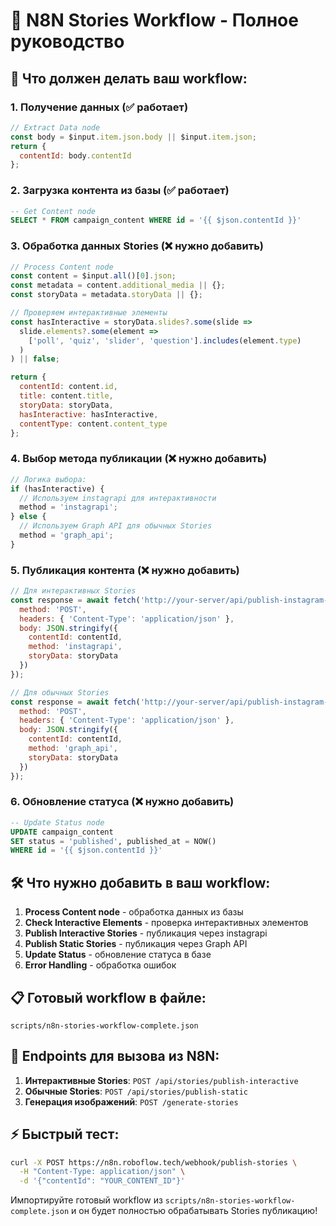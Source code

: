 # 📱 N8N Stories Workflow - Полное руководство

## 🔄 Что должен делать ваш workflow:

### 1. Получение данных (✅ работает)
```javascript
// Extract Data node
const body = $input.item.json.body || $input.item.json;
return {
  contentId: body.contentId
};
```

### 2. Загрузка контента из базы (✅ работает)
```sql
-- Get Content node
SELECT * FROM campaign_content WHERE id = '{{ $json.contentId }}'
```

### 3. Обработка данных Stories (❌ нужно добавить)
```javascript
// Process Content node
const content = $input.all()[0].json;
const metadata = content.additional_media || {};
const storyData = metadata.storyData || {};

// Проверяем интерактивные элементы
const hasInteractive = storyData.slides?.some(slide => 
  slide.elements?.some(element => 
    ['poll', 'quiz', 'slider', 'question'].includes(element.type)
  )
) || false;

return {
  contentId: content.id,
  title: content.title,
  storyData: storyData,
  hasInteractive: hasInteractive,
  contentType: content.content_type
};
```

### 4. Выбор метода публикации (❌ нужно добавить)
```javascript
// Логика выбора:
if (hasInteractive) {
  // Используем instagrapi для интерактивности
  method = 'instagrapi';
} else {
  // Используем Graph API для обычных Stories
  method = 'graph_api';
}
```

### 5. Публикация контента (❌ нужно добавить)
```javascript
// Для интерактивных Stories
const response = await fetch('http://your-server/api/publish-instagram-stories', {
  method: 'POST',
  headers: { 'Content-Type': 'application/json' },
  body: JSON.stringify({
    contentId: contentId,
    method: 'instagrapi',
    storyData: storyData
  })
});

// Для обычных Stories
const response = await fetch('http://your-server/api/publish-instagram-stories', {
  method: 'POST',
  headers: { 'Content-Type': 'application/json' },
  body: JSON.stringify({
    contentId: contentId,
    method: 'graph_api',
    storyData: storyData
  })
});
```

### 6. Обновление статуса (❌ нужно добавить)
```sql
-- Update Status node
UPDATE campaign_content 
SET status = 'published', published_at = NOW() 
WHERE id = '{{ $json.contentId }}'
```

## 🛠 Что нужно добавить в ваш workflow:

1. **Process Content node** - обработка данных из базы
2. **Check Interactive Elements** - проверка интерактивных элементов
3. **Publish Interactive Stories** - публикация через instagrapi
4. **Publish Static Stories** - публикация через Graph API
5. **Update Status** - обновление статуса в базе
6. **Error Handling** - обработка ошибок

## 📋 Готовый workflow в файле:
`scripts/n8n-stories-workflow-complete.json`

## 🔗 Endpoints для вызова из N8N:

1. **Интерактивные Stories**: `POST /api/stories/publish-interactive`
2. **Обычные Stories**: `POST /api/stories/publish-static`
3. **Генерация изображений**: `POST /generate-stories`

## ⚡ Быстрый тест:

```bash
curl -X POST https://n8n.roboflow.tech/webhook/publish-stories \
  -H "Content-Type: application/json" \
  -d '{"contentId": "YOUR_CONTENT_ID"}'
```

Импортируйте готовый workflow из `scripts/n8n-stories-workflow-complete.json` и он будет полностью обрабатывать Stories публикацию!